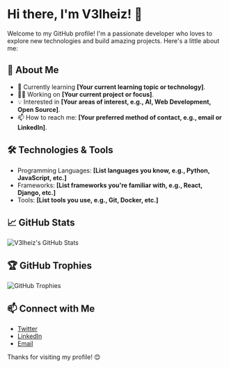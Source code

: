 # Hi there, I'm V3lheiz! 👋

Welcome to my GitHub profile! I'm a passionate developer who loves to explore new technologies and build amazing projects. Here's a little about me:

## 🚀 About Me
- 🌱 Currently learning **[Your current learning topic or technology]**.
- 👨‍💻 Working on **[Your current project or focus]**.
- 💡 Interested in **[Your areas of interest, e.g., AI, Web Development, Open Source]**.
- 📫 How to reach me: **[Your preferred method of contact, e.g., email or LinkedIn]**.

## 🛠️ Technologies & Tools
- Programming Languages: **[List languages you know, e.g., Python, JavaScript, etc.]**
- Frameworks: **[List frameworks you're familiar with, e.g., React, Django, etc.]**
- Tools: **[List tools you use, e.g., Git, Docker, etc.]**

## 📈 GitHub Stats
![V3lheiz's GitHub Stats](https://github-readme-stats.vercel.app/api?username=V3lheiz&show_icons=true&theme=radical)

## 🏆 GitHub Trophies
![GitHub Trophies](https://github-profile-trophy.vercel.app/?username=V3lheiz&theme=monokai)

## 📫 Connect with Me
- [Twitter](https://twitter.com/yourusername)
- [LinkedIn](https://linkedin.com/in/yourusername)
- [Email](mailto:youremail@example.com)

Thanks for visiting my profile! 😊
